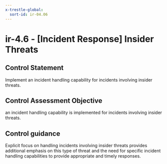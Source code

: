 ```yaml
---
x-trestle-global:
  sort-id: ir-04.06
---
```


# ir-4.6 - \[Incident Response\] Insider Threats

## Control Statement

Implement an incident handling capability for incidents involving insider threats.

## Control Assessment Objective

an incident handling capability is implemented for incidents involving insider threats.

## Control guidance

Explicit focus on handling incidents involving insider threats provides additional emphasis on this type of threat and the need for specific incident handling capabilities to provide appropriate and timely responses.
